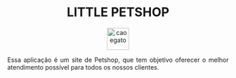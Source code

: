 <h1 align="center"> LITTLE PETSHOP </h1>


<div align="center">
    <img width= 50px title="caoegato" src="![caoegato](https://github.com/Victor-Matoso/littlepetshop/assets/126249122/3ef5140b-af2b-4aca-ae42-78481f85eb2b)
"/>
<div>


<p align="justify"> Essa aplicação é um site de Petshop, que tem objetivo oferecer o melhor atendimento possível para todos os nossos clientes.
 </p>

